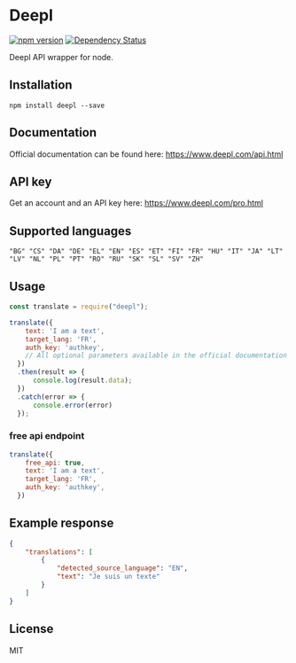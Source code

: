 # Deepl

[![npm version](https://img.shields.io/npm/v/deepl.svg)](https://www.npmjs.com/package/deepl)
[![Dependency Status](https://david-dm.org/funkyremi/deepl.svg)](https://david-dm.org/funkyremi/deepl)

Deepl API wrapper for node.

## Installation
```
npm install deepl --save
```

## Documentation

Official documentation can be found here: https://www.deepl.com/api.html

## API key

Get an account and an API key here: https://www.deepl.com/pro.html

## Supported languages

`"BG" "CS" "DA" "DE" "EL" "EN" "ES" "ET" "FI" "FR" "HU" "IT" "JA" "LT" "LV" "NL" "PL" "PT" "RO" "RU" "SK" "SL" "SV" "ZH"`

## Usage

``` js
const translate = require("deepl");

translate({
    text: 'I am a text',
    target_lang: 'FR',
    auth_key: 'authkey',
    // All optional parameters available in the official documentation can be defined here as well.
  })
  .then(result => {
      console.log(result.data);
  })
  .catch(error => {
      console.error(error)
  });
```

### free api endpoint

``` js
translate({
    free_api: true,
    text: 'I am a text',
    target_lang: 'FR',
    auth_key: 'authkey',
  })
```

## Example response

```json
{
    "translations": [
        {
            "detected_source_language": "EN",
            "text": "Je suis un texte"
        }
    ]
}
```

## License

MIT
